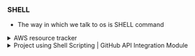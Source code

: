 ### SHELL
- The way in which we talk to os is SHELL command
 
<details>
<summary>AWS resource tracker</summary>


```bash
vim aws_resource_tracker.sh

#!/bin/bash

#####################
# Author: Abhishek
# Date: 21-07-2023
#
# Version: v1
# This script will report the AWS resource usage.
#####################

set -x

# AWS S3
# AWS EC2
# AWS Lambda
# AWS IAM Users

# List s3 buckets
echo "Print list of s3 bucktes"
aws s3 ls

# List EC2 Instances
echo "Print list of ec2"
# aws ec2 describe-instances
aws ec2 describe-instances | jq '.Reservations[].Instances[].InstanceId'

# AWS Lambda 
echo "Print list of aws lambda"
aws lambda list-functions

# List IAM Users
echo "Print list of IAM Users"
aws iam list-users

```

</details>

<details>
<summary>Project using Shell Scripting | GitHub API Integration Module</summary>

- [Module code](https://github.com/devops-by-examples/Shell/blob/main/github-api-integration-module.sh)

</details>
